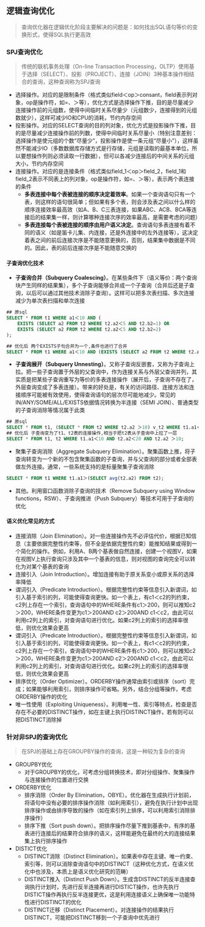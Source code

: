 ## 逻辑查询优化
> 查询优化器在逻辑优化阶段主要解决的问题是：如何找出SQL语句等价的变换形式，使得SQL执行更高效

### SPJ查询优化
> 传统的联机事务处理（On-line Transaction Processing，OLTP）使用基于选择（SELECT）、投影（PROJECT）、连接（JOIN）3种基本操作相结合的查询，这种查询称为SPJ查询
* 选择操作。对应的是限制条件（格式类似field＜op＞consant，field表示列对象，op是操作符，如=、＞等），优化方式是选择操作下推，目的是尽量减少连接操作前的元组数，使得中间临时关系尽量少（元组数少，连接得到的元组数就少），这样可减少IO和CPU的消耗，节约内存空间
* 投影操作。对应的SELECT查询的目的列对象，优化方式是投影操作下推，目的是尽量减少连接操作前的列数，使得中间临时关系尽量小（特别注意差别：选择操作是使元组的个数“尽量少”，投影操作是使一条元组“尽量小”），这样虽然不能减少IO（多数数据库存储方式是行存储，元组是读取的最基本单位，所以要想操作列则必须读取一行数据），但可以各减少连接后的中间关系的元组大小，节约内存空间
* 连接操作。对应的是连接条件（格式类似field_1＜op＞field_2，field_1和field_2表示不同表上的列对象，op是操作符，如=、＞等），表示两个表连接的条件
    * **多表连接中每个表被连接的顺序决定着效率**。如果一个查询语句只有一个表，则这样的语句很简单；但如果有多个表，则会涉及表之间以什么样的顺序连接效率最高效（如A、B、C三表连接，如果ABC、ACB、BCA等连接后的结果集一样，则计算哪种连接次序的效率最高，是需要考虑的问题）
    * **多表连接每个表被连接的顺序由用户语义决定**。查询语句多表连接有着不同的语义（如是笛卡儿集、内连接，还是外连接中的左外连接等），这决定着表之间的前后连接次序是不能随意更换的，否则，结果集中数据是不同的。因此，表的前后连接次序是不能随意交换的
#### 子查询优化技术
* **子查询合并（Subquery Coalescing）**。在某些条件下（语义等价：两个查询块产生同样的结果集），多个子查询能够合并成一个子查询（合并后还是子查询，以后可以通过其他技术消除子查询）。这样可以把多次表扫描、多次连接减少为单次表扫描和单次连接
```sql
## 原sql
SELECT * FROM t1 WHERE a1＜10 AND (
    EXISTS (SELECT a2 FROM t2 WHERE t2.a2＜5 AND t2.b2=1) OR
    EXISTS (SELECT a2 FROM t2 WHERE t2.a2＜5 AND t2.b2=2)
);

## 优化后 两个EXISTS子句合并为一个,条件也进行了合并
SELECT * FROM t1 WHERE a1＜10 AND (EXISTS (SELECT a2 FROM t2 WHERE t2.a2＜5 AND (t2.b2=1 OR t2.b2=2));
```
* **子查询展开（Subquery Unnesting）**。又称子查询反嵌套，又称为子查询上拉。把一些子查询置于外层的父查询中，作为连接关系与外层父查询并列，其实质是把某些子查询重写为等价的多表连接操作（展开后，子查询不存在了，外层查询变成了多表连接）。带来的好处是，有关的访问路径、连接方法和连接顺序可能被有效使用，使得查询语句的层次尽可能地减少。常见的IN/ANY/SOME/ALL/EXISTS依据情况转换为半连接（SEMI JOIN）、普通类型的子查询消除等情况属于此类
```sql
## 原sql
SELECT * FROM t1, (SELECT * FROM t2 WHERE t2.a2 ＞10) v_t2 WHERE t1.a1＜10 AND v_t2.a2＜20;
## 优化后 子查询变为了t1、t2表的连接操作,相当于把t2表从子查询中上拉了一层
SELECT * FROM t1, t2 WHERE t1.a1＜10 AND t2.a2＜20 AND t2.a2 ＞10; 
```
* 聚集子查询消除（Aggregate Subquery Elimination）。聚集函数上推，将子查询转变为一个新的不包含聚集函数的子查询，并与父查询的部分或者全部表做左外连接。通常，一些系统支持的是标量聚集子查询消除
```sql
SELECT * FROM t1 WHERE t1.a1＞(SELECT avg(t2.a2) FROM t2);
```
* 其他。利用窗口函数消除子查询的技术（Remove Subquery using Window functions，RSW）、子查询推进（Push Subquery）等技术可用于子查询的优化
#### 语义优化常见的方式
* 连接消除（Join Elimination）。对一些连接操作先不必评估代价，根据已知信息（主要依据完整性约束等，但不全是依据完整性约束）能推知结果或得到一个简化的操作。例如，利用A、B两个基表做自然连接，创建一个视图V，如果在视图V上执行查询只涉及其中一个基表的信息，则对视图的查询完全可以转化为对某个基表的查询
* 连接引入（Join Introduction）。增加连接有助于原关系变小或原关系的选择率降低
* 谓词引入（Predicate Introduction）。根据完整性约束等信息引入新谓词，如引入基于索引的列，可能使得查询更快。如一个表上，有c1＜c2的列约束，c2列上存在一个索引，查询语句中的WHERE条件有c1＞200，则可以推知c2＞200，WHERE条件变更为c1＞200AND c2＞200AND c1＜c2，由此可以利用c2列上的索引，对查询语句进行优化。如果c2列上的索引的选择率很低，则优化效果会更高
* 谓词引入（Predicate Introduction）。根据完整性约束等信息引入新谓词，如引入基于索引的列，可能使得查询更快。如一个表上，有c1＜c2的列约束，c2列上存在一个索引，查询语句中的WHERE条件有c1＞200，则可以推知c2＞200，WHERE条件变更为c1＞200AND c2＞200AND c1＜c2，由此可以利用c2列上的索引，对查询语句进行优化。如果c2列上的索引的选择率很低，则优化效果会更高
* 排序优化（Order Optimizer）。ORDERBY操作通常由索引或排序（sort）完成；如果能够利用索引，则排序操作可省略。另外，结合分组等操作，考虑ORDERBY操作的优化
* 唯一性使用（Exploiting Uniqueness）。利用唯一性、索引等特点，检查是否存在不必要的DISTINCT操作，如在主键上执行DISTINCT操作，若有则可以把DISTINCT消除掉


### 针对非SPJ的查询优化
> 在SPJ的基础上存在GROUPBY操作的查询，这是一种较为复杂的查询
* GROUPBY优化
   * 对于GROUPBY的优化，可考虑分组转换技术，即对分组操作、聚集操作与连接操作的位置进行交换
* ORDERBY优化
   * 排序消除（Order By Elimination，OBYE）。优化器在生成执行计划前，将语句中没有必要的排序操作消除（如利用索引），避免在执行计划中出现排序操作或由排序导致的操作（如在索引列上排序，可以利用索引消除排序操作）
   * 排序下推（Sort push down）。把排序操作尽量下推到基表中，有序的基表进行连接后的结果符合排序的语义，这样能避免在最终的大的连接结果集上执行排序操作
* DISTICT优化
   * DISTINCT消除（Distinct Elimination）。如果表中存在主键、唯一约束、索引等，则可以消除查询语句中的DISTINCT（这种优化方式，在语义优化中也涉及，本质上是语义优化研究的范畴）
   * DISTINCT推入（Distinct Push Down）。生成含DISTINCT的反半连接查询执行计划时，先进行反半连接再进行DISTICT操作，也许先执行DISTICT操作再执行反半连接更优，这是利用连接语义上确保唯一功能特性进行DISTINCT的优化
   * DISTINCT迁移（Distinct Placement）。对连接操作的结果执行DISTINCT，可能把DISTINCT移到一个子查询中优先进行

